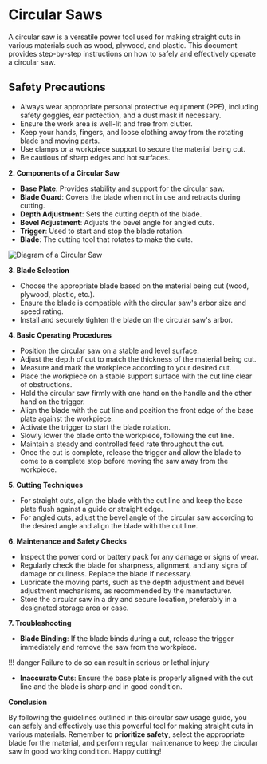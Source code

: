 # Circular Saws
A circular saw is a versatile power tool used for making straight cuts in various materials such as wood, plywood, and plastic. This document provides step-by-step instructions on how to safely and effectively operate a circular saw.

## Safety Precautions

- Always wear appropriate personal protective equipment (PPE), including safety goggles, ear protection, and a dust mask if necessary.
- Ensure the work area is well-lit and free from clutter.
- Keep your hands, fingers, and loose clothing away from the rotating blade and moving parts.
- Use clamps or a workpiece support to secure the material being cut.
- Be cautious of sharp edges and hot surfaces.

**2. Components of a Circular Saw**

- **Base Plate**: Provides stability and support for the circular saw.
- **Blade Guard**: Covers the blade when not in use and retracts during cutting.
- **Depth Adjustment**: Sets the cutting depth of the blade.
- **Bevel Adjustment**: Adjusts the bevel angle for angled cuts.
- **Trigger**: Used to start and stop the blade rotation.
- **Blade**: The cutting tool that rotates to make the cuts.

![Diagram of a Circular Saw](https://cdn.discordapp.com/attachments/983922080879869962/1127313505683509319/SPOILER_Circular-Saw-Diagram-2-e1646923431784.png)

**3. Blade Selection**

- Choose the appropriate blade based on the material being cut (wood, plywood, plastic, etc.).
- Ensure the blade is compatible with the circular saw's arbor size and speed rating.
- Install and securely tighten the blade on the circular saw's arbor.

**4. Basic Operating Procedures**

- Position the circular saw on a stable and level surface.
- Adjust the depth of cut to match the thickness of the material being cut.
- Measure and mark the workpiece according to your desired cut.
- Place the workpiece on a stable support surface with the cut line clear of obstructions.
- Hold the circular saw firmly with one hand on the handle and the other hand on the trigger.
- Align the blade with the cut line and position the front edge of the base plate against the workpiece.
- Activate the trigger to start the blade rotation.
- Slowly lower the blade onto the workpiece, following the cut line.
- Maintain a steady and controlled feed rate throughout the cut.
- Once the cut is complete, release the trigger and allow the blade to come to a complete stop before moving the saw away from the workpiece.

**5. Cutting Techniques**

- For straight cuts, align the blade with the cut line and keep the base plate flush against a guide or straight edge.
- For angled cuts, adjust the bevel angle of the circular saw according to the desired angle and align the blade with the cut line.

**6. Maintenance and Safety Checks**

- Inspect the power cord or battery pack for any damage or signs of wear.
- Regularly check the blade for sharpness, alignment, and any signs of damage or dullness. Replace the blade if necessary.
- Lubricate the moving parts, such as the depth adjustment and bevel adjustment mechanisms, as recommended by the manufacturer.
- Store the circular saw in a dry and secure location, preferably in a designated storage area or case.

**7. Troubleshooting**

- **Blade Binding**: If the blade binds during a cut, release the trigger immediately and remove the saw from the workpiece.

!!! danger
    Failure to do so can result in serious or lethal injury

- **Inaccurate Cuts**: Ensure the base plate is properly aligned with the cut line and the blade is sharp and in good condition.

**Conclusion**

By following the guidelines outlined in this circular saw usage guide, you can safely and effectively use this powerful tool for making straight cuts in various materials. Remember to **prioritize safety**, select the appropriate blade for the material, and perform regular maintenance to keep the circular saw in good working condition. Happy cutting!